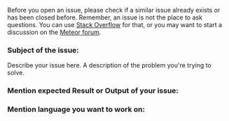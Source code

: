 Before you open an issue, please check if a similar issue already exists or has been closed before. Remember, an issue is not the place to ask questions. You can use [Stack Overflow](http://stackoverflow.com/questions/tagged/angular-meteor) for that, or you may want to start a discussion on the [Meteor forum](https://forums.meteor.com/).


### Subject of the issue:
Describe your issue here. A description of the problem you're trying to solve.

### Mention expected Result or Output of your issue:

### Mention language you want to work on:

